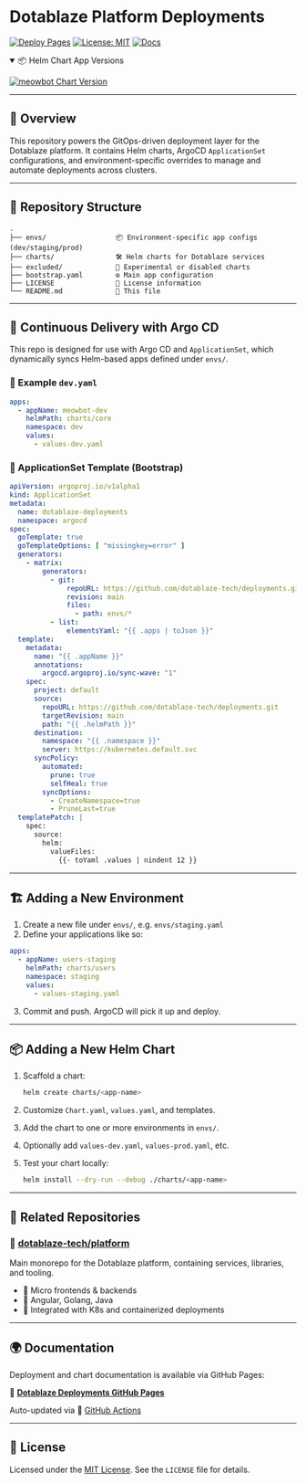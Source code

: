 # Dotablaze Platform Deployments

[![Deploy Pages](https://github.com/dotablaze-tech/deployments/actions/workflows/release.yaml/badge.svg)](https://github.com/dotablaze-tech/deployments/actions/workflows/release.yaml)
[![License: MIT](https://img.shields.io/badge/License-MIT-yellow.svg)](https://opensource.org/licenses/MIT)
[![Docs](https://img.shields.io/badge/docs-github--pages-blue)](https://dotablaze-tech.github.io/deployments/)

<details open>
<summary>📦 Helm Chart App Versions</summary>

[![meowbot Chart Version](https://img.shields.io/badge/dynamic/yaml?url=https%3A%2F%2Fraw.githubusercontent.com%2Fdotablaze-tech%2Fdeployments%2Fmain%2Fcharts%2Fmeowbot%2FChart.yaml&query=%24.appVersion&prefix=v&label=meowbot)](https://github.com/dotablaze-tech/deployments/blob/main/charts/meowbot/Chart.yaml)

</details>

---

## 🧭 Overview

This repository powers the GitOps-driven deployment layer for the Dotablaze platform. It contains Helm charts, ArgoCD
`ApplicationSet` configurations, and environment-specific overrides to manage and automate deployments across clusters.

---

## 📁 Repository Structure

```text
.
├── envs/                 📦 Environment-specific app configs (dev/staging/prod)
├── charts/               🛠️ Helm charts for Dotablaze services
├── excluded/             🧪 Experimental or disabled charts
├── bootstrap.yaml        ⚙️ Main app configuration
├── LICENSE               📄 License information
└── README.md             📝 This file
```

---

## 🚀 Continuous Delivery with Argo CD

This repo is designed for use with Argo CD and `ApplicationSet`, which dynamically syncs Helm-based apps defined under
`envs/`.

### 🧾 Example `dev.yaml`

```yaml
apps:
  - appName: meowbot-dev
    helmPath: charts/core
    namespace: dev
    values:
      - values-dev.yaml
```

### 🔧 ApplicationSet Template (Bootstrap)

```yaml
apiVersion: argoproj.io/v1alpha1
kind: ApplicationSet
metadata:
  name: dotablaze-deployments
  namespace: argocd
spec:
  goTemplate: true
  goTemplateOptions: [ "missingkey=error" ]
  generators:
    - matrix:
        generators:
          - git:
              repoURL: https://github.com/dotablaze-tech/deployments.git
              revision: main
              files:
                - path: envs/*
          - list:
              elementsYaml: "{{ .apps | toJson }}"
  template:
    metadata:
      name: "{{ .appName }}"
      annotations:
        argocd.argoproj.io/sync-wave: "1"
    spec:
      project: default
      source:
        repoURL: https://github.com/dotablaze-tech/deployments.git
        targetRevision: main
        path: "{{ .helmPath }}"
      destination:
        namespace: "{{ .namespace }}"
        server: https://kubernetes.default.svc
      syncPolicy:
        automated:
          prune: true
          selfHeal: true
        syncOptions:
          - CreateNamespace=true
          - PruneLast=true
  templatePatch: |
    spec:
      source:
        helm:
          valueFiles:
            {{- toYaml .values | nindent 12 }}
```

---

## 🏗️ Adding a New Environment

1. Create a new file under `envs/`, e.g. `envs/staging.yaml`
2. Define your applications like so:

```yaml
apps:
  - appName: users-staging
    helmPath: charts/users
    namespace: staging
    values:
      - values-staging.yaml
```

3. Commit and push. ArgoCD will pick it up and deploy.

---

## 📦 Adding a New Helm Chart

1. Scaffold a chart:

   ```bash
   helm create charts/<app-name>
   ```

2. Customize `Chart.yaml`, `values.yaml`, and templates.
3. Add the chart to one or more environments in `envs/`.
4. Optionally add `values-dev.yaml`, `values-prod.yaml`, etc.
5. Test your chart locally:

   ```bash
   helm install --dry-run --debug ./charts/<app-name>
   ```

---

## 🧱 Related Repositories

### 🧩 [dotablaze-tech/platform](https://github.com/dotablaze-tech/platform)

Main monorepo for the Dotablaze platform, containing services, libraries, and tooling.

- 🚀 Micro frontends & backends
- 🧱 Angular, Golang, Java
- 🔗 Integrated with K8s and containerized deployments

---

## 🌍 Documentation

Deployment and chart documentation is available via GitHub Pages:

🔗 [**Dotablaze Deployments GitHub Pages**](https://dotablaze-tech.github.io/deployments/)

Auto-updated via 🚀 [GitHub Actions](https://github.com/dotablaze-tech/deployments/actions/workflows/release.yaml)

---

## 📄 License

Licensed under the [MIT License](https://opensource.org/licenses/MIT). See the `LICENSE` file for details.
